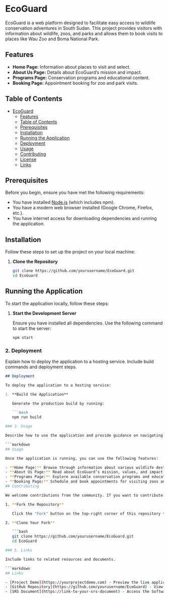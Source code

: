# EcoGuard

EcoGuard is a web platform designed to facilitate easy access to wildlife conservation adventures in South Sudan. This project provides visitors with information about wildlife, zoos, and parks and allows them to book visits to places like Wau Zoo and Boma National Park.

## Features

- **Home Page:** Information about places to visit and select.
- **About Us Page:** Details about EcoGuard’s mission and impact.
- **Programs Page:** Conservation programs and educational content.
- **Booking Page:** Appointment booking for zoo and park visits.

## Table of Contents

- [EcoGuard](#ecoguard)
  - [Features](#features)
  - [Table of Contents](#table-of-contents)
  - [Prerequisites](#prerequisites)
  - [Installation](#installation)
  - [Running the Application](#running-the-application)
  - [Deployment](#deployment)
  - [Usage](#usage)
  - [Contributing](#contributing)
  - [License](#license)
  - [Links](#links)

## Prerequisites

Before you begin, ensure you have met the following requirements:

- You have installed [Node.js](https://nodejs.org/) (which includes npm).
- You have a modern web browser installed (Google Chrome, Firefox, etc.).
- You have internet access for downloading dependencies and running the application.

## Installation

Follow these steps to set up the project on your local machine:

1. **Clone the Repository**

   ```bash
   git clone https://github.com/yourusername/EcoGuard.git
   cd EcoGuard
## Running the Application

To start the application locally, follow these steps:

1. **Start the Development Server**

   Ensure you have installed all dependencies. Use the following command to start the server:

   ```bash
   npm start

### 2. Deployment

Explain how to deploy the application to a hosting service. Include build commands and deployment steps.

```markdown
## Deployment

To deploy the application to a hosting service:

1. **Build the Application**

   Generate the production build by running:

   ```bash
   npm run build

### 3. Usage

Describe how to use the application and provide guidance on navigating its features.

```markdown
## Usage

Once the application is running, you can use the following features:

- **Home Page:** Browse through information about various wildlife destinations and select the places you wish to visit.
- **About Us Page:** Read about EcoGuard’s mission, values, and impact on wildlife conservation.
- **Programs Page:** Explore available conservation programs and educational content related to wildlife.
- **Booking Page:** Schedule and book appointments for visiting zoos and parks.
## Contributing

We welcome contributions from the community. If you want to contribute to the project, please follow these steps:

1. **Fork the Repository**

   Click the "Fork" button on the top-right corner of this repository to create your own copy.

2. **Clone Your Fork**

   ```bash
   git clone https://github.com/yourusername/EcoGuard.git
   cd EcoGuard

### 5. Links

Include links to related resources and documents.

```markdown
## Links

- [Project Demo](https://yourprojectdemo.com) - Preview the live application.
- [GitHub Repository](https://github.com/yourusername/EcoGuard) - View and download the project source code.
- [SRS Document](https://link-to-your-srs-document) - Access the Software Requirements Specification document.

